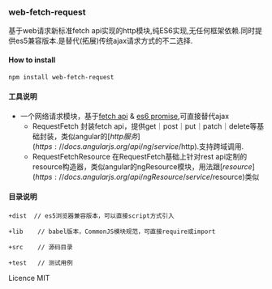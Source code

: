 ### web-fetch-request
基于web请求新标准fetch api实现的http模块,纯ES6实现,无任何框架依赖.同时提供es5兼容版本.是替代(拓展)传统ajax请求方式的不二选择.


#### How to install

```bash
npm install web-fetch-request
```

#### 工具说明

* 一个网络请求模块，基于[fetch api](https://fetch.spec.whatwg.org/) & [es6 promise](https://developer.mozilla.org/en-US/docs/Web/JavaScript/Reference/Global_Objects/Promise),可直接替代ajax
	* RequestFetch 封装fetch api，提供get｜post｜put｜patch｜delete等基础封装，类似angular的[$http服务](https://docs.angularjs.org/api/ng/service/$http).支持跨域调用.
	* RequestFetchResource 在RequestFetch基础上针对rest api定制的resource构造器，类似angular的ngResource模块，用法跟[$resource](https://docs.angularjs.org/api/ngResource/service/$resource)类似


#### 目录说明
	+dist  // es5浏览器兼容版本，可以直接script方式引入
	
	+lib	// babel版本，CommonJS模块规范，可直接require或import
	
	+src	// 源码目录
	
	+test	// 测试用例
	
	
	
Licence MIT
	
